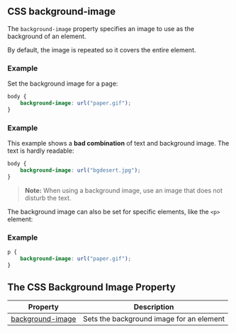 ## CSS background-image

The `background-image` property specifies an image to use as the background of an element.

By default, the image is repeated so it covers the entire element.

### Example

Set the background image for a page: 
```css
body {
    background-image: url("paper.gif");
}
```

### Example

This example shows a **bad combination** of text and background image. The text is hardly readable: 
```css
body {
    background-image: url("bgdesert.jpg");
}
```

> **Note:** When using a background image, use an image that does not disturb the text.

The background image can also be set for specific elements, like the `<p>` element:

### Example
```css
p {
    background-image: url("paper.gif");
}
```

## The CSS Background Image Property

| Property | Description |
| --- | --- |
| [background-image]() | Sets the background image for an element |